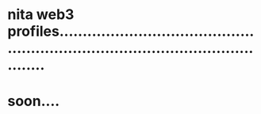 # nita web3 profiles.......................................................................................................
# soon....
